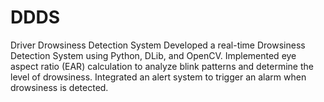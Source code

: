 # DDDS
Driver Drowsiness Detection System  Developed a real-time Drowsiness Detection System using Python, DLib, and OpenCV. Implemented eye aspect ratio (EAR) calculation to analyze blink patterns and determine the level of drowsiness. Integrated an alert system to trigger an alarm when drowsiness is detected.
